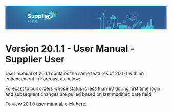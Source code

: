 ![Supplier portal banner](../../../../images/banner-supplier-portal.jpg)

# Version 20.1.1 - User Manual - Supplier User

User manual of 20.1.1 contains the same features of 20.1.0 with an enhancement in Forecast as below:

Forecast to pull orders whose status is less than 60 during first time login and subsequent changes are pulled based on last modified date field

To view 20.1.0 user manual, click [here](../20.1.0/usermanual-supplierportal-user.md).
 
